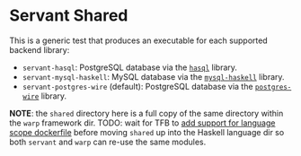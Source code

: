 # Servant Shared

This is a generic test that produces an executable for each supported backend library:

- `servant-hasql`: PostgreSQL database via the [`hasql`](https://github.com/nikita-volkov/hasql) library.
- `servant-mysql-haskell`: MySQL database via the [`mysql-haskell`](https://github.com/winterland1989/mysql-haskell) library.
- `servant-postgres-wire` (default): PostgreSQL database via the [`postgres-wire`](https://github.com/postgres-haskell/postgres-wire) library.

**NOTE**: the `shared` directory here is a full copy of the same directory within the `warp` framework dir. TODO: wait for TFB to [add support for language scope dockerfile](https://github.com/TechEmpower/FrameworkBenchmarks/pull/4595#issuecomment-478593547) before moving `shared` up into the Haskell language dir so both `servant` and `warp` can re-use the same modules.

